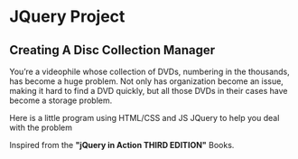 # JQuery Project
## Creating A Disc Collection Manager

 You’re a videophile whose collection of DVDs, numbering in the thousands, has become a huge problem. Not only has organization become an issue, making it hard to find a DVD quickly, but all those DVDs in their cases have become a storage problem.
 
 Here is a little program using HTML/CSS and JS JQuery to help you deal with the problem
 
 Inspired from the **"jQuery in Action THIRD EDITION"** Books.
